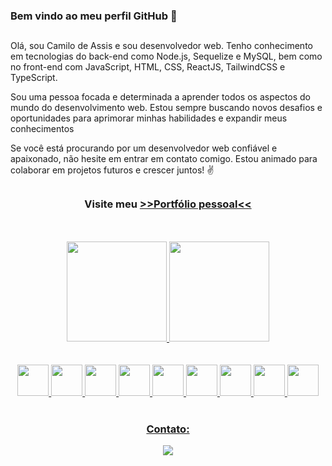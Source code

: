 ### Bem vindo ao meu perfil GitHub 👋

##
Olá, sou Camilo de Assis e sou desenvolvedor web. Tenho conhecimento em tecnologias do back-end como Node.js, Sequelize e MySQL, bem como no front-end com JavaScript, HTML, CSS, ReactJS, TailwindCSS e TypeScript.

Sou uma pessoa focada e determinada a aprender todos os aspectos do mundo do desenvolvimento web. Estou sempre buscando novos desafios e oportunidades para aprimorar minhas habilidades e expandir meus conhecimentos

Se você está procurando por um desenvolvedor web confiável e apaixonado, não hesite em entrar em contato comigo. Estou animado para colaborar em projetos futuros e crescer juntos! ✌
##
<div align="center" dir="auto"> 
 
### Visite meu <a href="https://camilokotecki.tech" target="_blank">>>Portfólio pessoal<<</a> 
 
</div>
<br/>
<br/>
<div align="center" dir="auto">
<a href="https://github.com/CamilodeAssis">
<img height="160em" src="https://github-readme-stats.vercel.app/api/top-langs/?username=CamilodeAssis&layout=compact&langs_count=7&theme=dracula"/>
<img height="160em" src="https://github-readme-stats.vercel.app/api?username=CamilodeAssis&show_icons=true&theme=dracula&include_all_commits=true&count_private=true"/>
</div>
<br/>
<br/>
<div align="center" >
<img src="https://cdn.jsdelivr.net/gh/devicons/devicon/icons/html5/html5-plain-wordmark.svg" width="50" height="50"/>
<img src="https://cdn.jsdelivr.net/gh/devicons/devicon/icons/css3/css3-plain-wordmark.svg" width="50" height="50"/>
<img src="https://cdn.jsdelivr.net/gh/devicons/devicon/icons/javascript/javascript-original.svg" width="50" height="50" />
<img src="https://cdn.jsdelivr.net/gh/devicons/devicon/icons/git/git-original.svg" width="50" height="50"/>
<img src="https://cdn.jsdelivr.net/gh/devicons/devicon/icons/react/react-original-wordmark.svg" width="50" height="50"/>
<img src="https://cdn.jsdelivr.net/gh/devicons/devicon/icons/typescript/typescript-plain.svg" width="50" height="50"/>
<img src="https://cdn.jsdelivr.net/gh/devicons/devicon/icons/tailwindcss/tailwindcss-plain.svg" width="50" height="50" />
<img src="https://cdn.jsdelivr.net/gh/devicons/devicon/icons/nodejs/nodejs-original.svg" width="50" height="50"/>
<img src="https://cdn.jsdelivr.net/gh/devicons/devicon/icons/mysql/mysql-original.svg" width="50" height="50"/>


<div/>
<br/>
 
### Contato:
<div>
<a href="https://www.linkedin.com/in/camilodeassis" target="_blank"><img src="https://img.shields.io/badge/-LinkedIn-%230077B5?style=for-the-badge&logo=linkedin&logoColor=white" target="_blank"></a>   
</div> 

 
 
 

 
 
